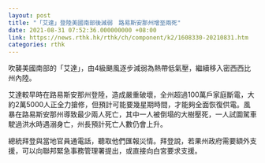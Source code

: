 ```yaml
---
layout: post
title: "「艾達」登陸美國南部後減弱　路易斯安那州增至兩死"
date: 2021-08-31 07:52:36.000000000 +08:00
link: https://news.rthk.hk/rthk/ch/component/k2/1608330-20210831.htm
categories: rthk
---
```


吹襲美國南部的「艾達」，由4級颶風逐步減弱為熱帶低氣壓，繼續移入密西西比州內陸。

艾達較早時在路易斯安那州登陸，造成嚴重破壞，全州超過100萬戶家庭斷電，大約2萬5000人正全力搶修，但預計可能要幾星期時間，才能夠全面恢復供電。風暴在路易斯安那州導致最少兩人死亡，其中一人被倒塌的大樹壓死，一人試圖駕車駛過洪水時遇溺身亡，州長預計死亡人數仍會上升。

總統拜登與當地官員通電話，聽取他們匯報災情。拜登說，若果州政府需要額外支援，可以向聯邦緊急事務管理署提出，或直接向白宮要求支援。
